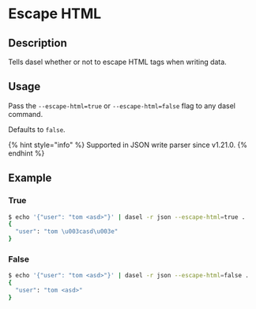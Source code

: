 # Escape HTML

## Description

Tells dasel whether or not to escape HTML tags when writing data.

## Usage

Pass the `--escape-html=true` or `--escape-html=false` flag to any dasel command.

Defaults to `false`.

{% hint style="info" %}
Supported in JSON write parser since v1.21.0.
{% endhint %}

## Example

### True

```bash
$ echo '{"user": "tom <asd>"}' | dasel -r json --escape-html=true .
{
  "user": "tom \u003casd\u003e"
}
```

### False

```bash
$ echo '{"user": "tom <asd>"}' | dasel -r json --escape-html=false .
{
  "user": "tom <asd>"
}
```


